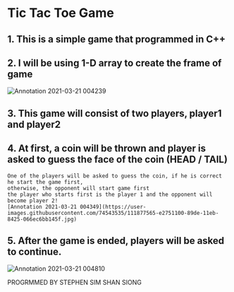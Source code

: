 # Tic Tac Toe Game

## 1. This is a simple game that programmed in C++
## 2. I will be using 1-D array to create the frame of game
![Annotation 2021-03-21 004239](https://user-images.githubusercontent.com/74543535/111877527-c1acbb80-89de-11eb-97b6-02a2b954256c.jpg)

## 3. This game will consist of two players, player1 and player2
## 4. At first, a coin will be thrown and player is asked to guess the face of the coin (HEAD / TAIL)
	One of the players will be asked to guess the coin, if he is correct he start the game first,
	otherwise, the opponent will start game first
	the player who starts first is the player 1 and the opponent will become player 2!
	[Annotation 2021-03-21 004349](https://user-images.githubusercontent.com/74543535/111877565-e2751100-89de-11eb-8425-066ec6bb145f.jpg)

## 5. After the game is ended, players will be asked to continue.
![Annotation 2021-03-21 004810](https://user-images.githubusercontent.com/74543535/111877634-2405bc00-89df-11eb-96b5-98f3528ce922.jpg)


PROGRMMED BY STEPHEN SIM SHAN SIONG
